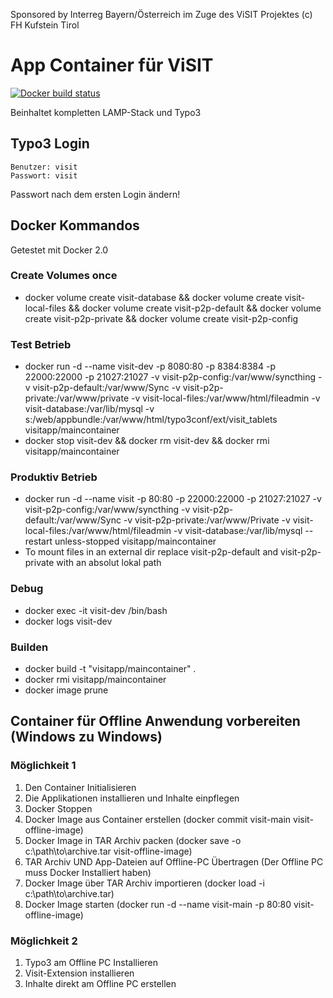 Sponsored by Interreg Bayern/Österreich im Zuge des ViSIT Projektes(c) FH Kufstein Tirol# App Container für ViSIT[![Docker build status](https://img.shields.io/docker/build/visitapp/maincontainer.svg)](https://hub.docker.com/r/visitapp/maincontainer/)Beinhaltet kompletten LAMP-Stack und Typo3## Typo3 Login    Benutzer: visit    Passwort: visitPasswort nach dem ersten Login ändern!## Docker Kommandos Getestet mit Docker 2.0### Create Volumes once* docker volume create visit-database && docker volume create visit-local-files && docker volume create visit-p2p-default && docker volume create visit-p2p-private && docker volume create visit-p2p-config### Test Betrieb* docker run -d --name visit-dev -p 8080:80 -p 8384:8384 -p 22000:22000 -p 21027:21027 -v visit-p2p-config:/var/www/syncthing -v visit-p2p-default:/var/www/Sync -v visit-p2p-private:/var/www/private -v visit-local-files:/var/www/html/fileadmin -v visit-database:/var/lib/mysql -v s:/web/appbundle:/var/www/html/typo3conf/ext/visit_tablets visitapp/maincontainer* docker stop visit-dev && docker rm visit-dev && docker rmi visitapp/maincontainer### Produktiv Betrieb * docker run -d --name visit -p 80:80 -p 22000:22000 -p 21027:21027 -v visit-p2p-config:/var/www/syncthing -v visit-p2p-default:/var/www/Sync -v visit-p2p-private:/var/www/Private -v visit-local-files:/var/www/html/fileadmin -v visit-database:/var/lib/mysql --restart unless-stopped visitapp/maincontainer* To mount files in an external dir replace visit-p2p-default and visit-p2p-private with an absolut lokal path ### Debug* docker exec -it visit-dev /bin/bash* docker logs visit-dev### Builden* docker build  -t "visitapp/maincontainer" .* docker rmi visitapp/maincontainer* docker image prune## Container für Offline Anwendung vorbereiten (Windows zu Windows)### Möglichkeit 11. Den Container Initialisieren2. Die Applikationen installieren und Inhalte einpflegen3. Docker Stoppen4. Docker Image aus Container erstellen (docker commit visit-main visit-offline-image)5. Docker Image in TAR Archiv packen (docker save -o c:\path\to\archive.tar visit-offline-image)6. TAR Archiv UND App-Dateien auf Offline-PC Übertragen (Der Offline PC muss Docker Installiert haben)7. Docker Image über TAR Archiv importieren (docker load -i c:\path\to\archive.tar)8. Docker Image starten (docker run -d --name visit-main -p 80:80  visit-offline-image)### Möglichkeit 21. Typo3 am Offline PC Installieren2. Visit-Extension installieren3. Inhalte direkt am Offline PC erstellen